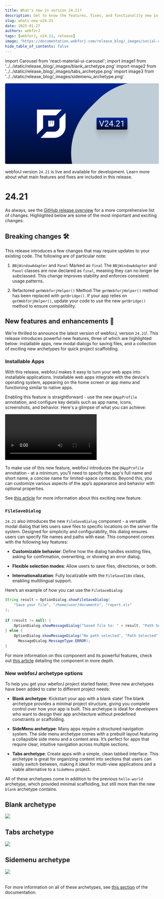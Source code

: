 ```yaml
---
title: What's new in version 24.21?
description: Get to know the features, fixes, and functionality new in webforJ version 24.21.
slug: whats-new-v24.21
date: 2025-01-27
authors: webforJ
tags: [webforJ, v24.21, release]
image: "https://documentation.webforj.com/release_blog/_images/social-cover-24.21.png"
hide_table_of_contents: false
---
```


import Carousel from 'react-material-ui-carousel';
import image1 from '../../static/release_blog/\_images/blank_archetype.png'
import image2 from '../../static/release_blog/\_images/tabs_archetype.png'
import image3 from '../../static/release_blog/\_images/sidemenu_archetype.png'

![cover image](../../static/release_blog/_images/24.21.png)

webforJ version `24.21` is live and available for development. Learn more about what main features and fixes are included in this release.

<!-- truncate -->

# 24.21

As always, see the [GitHub release overview](https://github.com/webforj/webforj/releases/tag/24.21) for a more comprehensive list of changes. Highlighted below are some of the most important and exciting changes:

## Breaking changes 🛠

This release introduces a few changes that may require updates to your existing code. The following are of particular note:

1) `BBjWindowAdapter` and `Panel` Marked as `final`
The `BBjWindowAdapter` and `Panel` classes are now declared as `final`, meaning they can no longer be subclassed. This change improves stability and enforces consistent usage patterns.

2) Refactored `getWebforjHelper()` Method
The `getWebforjHelper()` method has been replaced with `getBridge()`. If your app relies on `getWebforjHelper()`, update your code to use the new `getBridge()` method to ensure compatibility.

## New features and enhancements 🎉

We're thrilled to announce the latest version of webforJ, version `24.21`!. This release introduces powerful new features, three of which are highlighted below: installable apps, new modal dialogs for saving files, and a collection of exciting new archetypes for quick project scaffolding.

<!-- vale off -->

### Installable Apps

<!-- vale on -->

With this release, webforJ makes it easy to turn your web apps into installable applications. Installable web apps integrate with the device's operating system, appearing on the home screen or app menu and functioning similar to native apps.

Enabling this feature is straightforward - use the new `@AppProfile` annotation, and configure key details such as app name, icons, screenshots, and behavior. Here's a glimpse of what you can achieve:

<div class="videos-container">
  <video controls>
    <source src="/video/install-android.mp4" type="video/mp4"/>
  </video>
</div>

To make use of this new feature, webforJ introduces the `@AppProfile` annotation - at a minimum, you’ll need to specify the app's full name and short name, a concise name for limited-space contexts. Beyond this, you can customize various aspects of the app’s appearance and behavior with optional properties.

See [this article](../../docs/configuration/installable-apps) for more information about this exciting new feature.

### `FileSaveDialog`

`24.21` also introduces the new `FileSaveDialog` component - a versatile modal dialog that lets users save files to specific locations on the server file system. Designed for simplicity and configurability, this dialog ensures users can specify file names and paths with ease. This component comes with the following key features:

- **Customizable behavior**: Define how the dialog handles existing files, asking for confirmation, overwriting, or showing an error dialog.

- **Flexible selection modes**: Allow users to save files, directories, or both.

- **Internationalization**: Fully localizable with the `FileSaveI18n` class, enabling multilingual support.

Here’s an example of how you can use the `FileSaveDialog`:

```java
String result = OptionDialog.showFileSaveDialog(
    "Save your file", "/home/user/documents", "report.xls"
);

if (result != null) {
    OptionDialog.showMessageDialog("Saved file to: " + result, "Path Selected");
} else {
    OptionDialog.showMessageDialog("No path selected", "Path Selected",
      MessageDialog.MessageType.ERROR);
}
```

<!-- vale off -->

For more information on this component and its powerful features, check out [this article](../../docs/components/option-dialogs/file-save) detailing the component in more depth.

<!-- vale on -->

### New webforJ archetype options

To help you get your wbeforJ project started faster, three new archetypes have been added to cater to different project needs:

<!-- vale off -->

- **Blank archetype**: Kickstart your app with a blank slate! The blank archetype provides a minimal project structure, giving you complete control over how your app is built. This archetype is ideal for developers who want to design their app architecture without predefined constraints or scaffolding.
<!-- vale on -->

<!-- ![cover image](../../static/release_blog/_images/blank_archetype.png) -->

- **SideMenu archetype**: Many apps require a structured navigation system. The side menu archetype comes with a prebuilt layout featuring a collapsible side menu and a content area. It’s perfect for apps that require clear, intuitive navigation across multiple sections.

<!-- ![cover image](../../static/release_blog/_images/sidemenu_archetype.png) -->

- **Tabs archetype**: Create apps with a simple, clean tabbed interface. This archetype is great for organizing content into sections that users can easily switch between, making it ideal for multi-view applications and a viable alternative to a `SideMenu` project.

<!-- ![cover image](../../static/release_blog/_images/tabs_archetype.png) -->

All of these archetypes come in addition to the previous `hello-world` archetype, which provided minimal scaffolding, but still more than the new `blank` archetype contains.
<Carousel navButtonsAlwaysVisible={true}>
  <div style={{ display: 'flex', flexDirection: 'column', alignItems: 'center' }}>
    <h2>Blank archetype</h2>
    <img src={image1}/>
  </div>
  <div style={{ display: 'flex', flexDirection: 'column', alignItems: 'center' }}>
    <h2>Tabs archetype</h2>
    <img src={image2}/>
  </div>
  <div style={{ display: 'flex', flexDirection: 'column', alignItems: 'center' }}>
    <h2>Sidemenu archetype</h2>
    <img src={image3}/>
  </div>
</Carousel>
<br />

For more information on all of these archetypes, see [this section](../../docs/building-ui/archetypes/overview) of the documentation.
